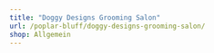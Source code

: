 ```yaml
---
title: "Doggy Designs Grooming Salon"
url: /poplar-bluff/doggy-designs-grooming-salon/
shop: Allgemein
---
```

